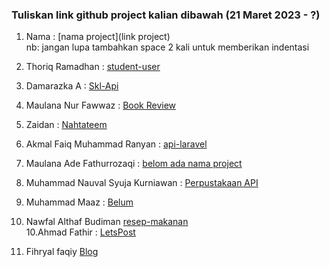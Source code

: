 ### **Tuliskan link github project kalian dibawah (21 Maret 2023 - ?)**  

1. Nama : [nama project](link project)  
nb: jangan lupa tambahkan space 2 kali untuk memberikan indentasi  

1. Thoriq Ramadhan : [student-user](https://github.com/thoriqramadhan/student-user)  
2. Damarazka A : [Skl-Api](https://github.com/Damarazka/skl-api)  
3. Maulana Nur Fawwaz : [Book Review](https://github.com/Fawwaz129/Book_review)  
4. Zaidan : [Nahtateem](https://github.com/firrizq/nahtateem-api)  
5. Akmal Faiq Muhammad Ranyan : [api-laravel](https://github.com/akmlrnyn/api-laravel)  
6. Maulana Ade Fathurrozaqi : [belom ada nama project](https://github.com/maulzzzaqi/Project-Laravel-2)  
7. Muhammad Nauval Syuja Kurniawan : [Perpustakaan API](https://github.com/petelpop/perpustakaan-API.git)  
8. Muhammad Maaz : [Belum](https://github.com/maazshakeel/skl-2)  
9. Nawfal Althaf Budiman [resep-makanan](https://github.com/Althaf-Budiman/api-resep-makanan)  
10.Ahmad Fathir : [LetsPost](https://github.com/Zzfathir/lets-post)  
11. Fihryal faqiy [Blog](https://github.com/fihryal/API--Project-Mar-.git)  
